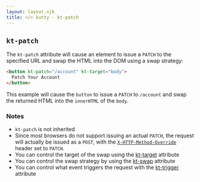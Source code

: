 ```yaml
---
layout: layout.njk
title: </> kutty - kt-patch
---
```


## `kt-patch`

The `kt-patch` attribute will cause an element to issue a `PATCH` to the specified URL and swap
the HTML into the DOM using a swap strategy:

```html
<button kt-patch="/account" kt-target="body">
  Patch Your Account
</button>
```

This example will cause the `button` to issue a `PATCH` to `/account` and swap the returned HTML into
 the `innerHTML` of the `body`.
 
### Notes

* `kt-patch` is not inherited
* Since most browsers do not support issuing an actual `PATCH`, the request will actually be issued
  as a `POST`, with the [`X-HTTP-Method-Override`](https://en.wikipedia.org/wiki/List_of_HTTP_header_fields) header set to `PATCH`.
* You can control the target of the swap using the [kt-target](/attributes/kt-target) attribute
* You can control the swap strategy by using the [kt-swap](/attributes/kt-swap) attribute
* You can control what event triggers the request with the [kt-trigger](/attributes/kt-trigger) attribute
